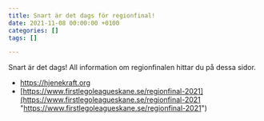 ```yaml
---
title: Snart är det dags för regionfinal!
date: 2021-11-08 00:00:00 +0100
categories: []
tags: []

---
```

Snart är det dags! All information om regionfinalen hittar du på dessa sidor.

* https://hjenekraft.org
* [https://www.firstlegoleagueskane.se/regionfinal-2021](https://www.firstlegoleagueskane.se/regionfinal-2021 "https://www.firstlegoleagueskane.se/regionfinal-2021")